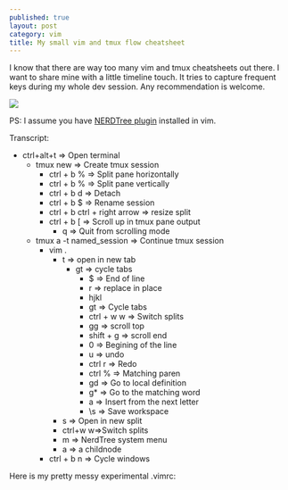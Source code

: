 ```yaml
---
published: true
layout: post
category: vim
title: My small vim and tmux flow cheatsheet
---
```

I know that there are way too many vim and tmux cheatsheets out there. I want to share mine with a little timeline touch. It tries to capture frequent keys during my whole dev session. Any recommendation is welcome.

![](https://devdala.files.wordpress.com/2018/12/ctrlaltt-2.png)

PS: I assume you have [NERDTree plugin](https://github.com/scrooloose/nerdtree) installed in vim.

Transcript:

* ctrl+alt+t => Open terminal
	* tmux new => Create tmux session
		* ctrl + b % => Split pane horizontally
		* ctrl + b % => Split pane vertically
		* ctrl + b d => Detach
		* ctrl + b $ => Rename session
		* ctrl + b ctrl + right arrow => resize split
		* ctrl + b [ => Scroll up in tmux pane output
			* q => Quit from scrolling mode
	* tmux a -t named_session => Continue tmux session
		* vim .
			* t => open in new tab
				* gt => cycle tabs
					* $ => End of line
					* r => replace in place
					* hjkl
					* gt => Cycle tabs
					* ctrl + w w => Switch splits
					* gg => scroll top
					* shift + g => scroll end
					* 0 => Begining of the line
					* u => undo
                    * ctrl r => Redo
					* ctrl % => Matching paren
					* gd => Go to local definition
					* g* => Go to the matching word
					* a => Insert from the next letter
					* \s => Save workspace
			* s => Open in new split
			* ctrl+w w=>Switch splits
			* m => NerdTree system menu
			* a => a childnode
		* ctrl + b n => Cycle windows
        
        
Here is my pretty messy experimental .vimrc:
<script src="https://gist.github.com/hakanu/556afc1f78c0971458888045703b2dc9.js"></script>
